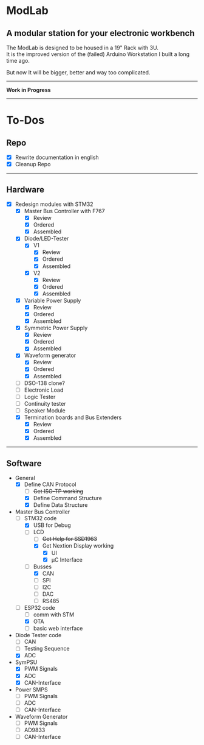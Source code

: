 # ModLab

## A modular station for your electronic workbench

The ModLab is designed to be housed in a 19" Rack with 3U.  
It is the improved version of the (failed) Arduino Workstation I built a long time ago.

But now It will be bigger, better and way too complicated.

---

**Work in Progress**

---

# To-Dos

## Repo

- [X] Rewrite documentation in english
- [X] Cleanup Repo

---

## Hardware

- [X] Redesign modules with STM32
  - [x] Master Bus Controller with F767
    - [X] Review
    - [X] Ordered
    - [X] Assembled
  - [x] Diode/LED-Tester
    - [X] V1
      - [X] Review
      - [X] Ordered
      - [X] Assembled
    - [X] V2
      - [X] Review
      - [X] Ordered
      - [X] Assembled
  - [X] Variable Power Supply
    - [X] Review
    - [X] Ordered
    - [X] Assembled
  - [x] Symmetric Power Supply
    - [X] Review
    - [X] Ordered
    - [X] Assembled
  - [x] Waveform generator
    - [x] Review
    - [X] Ordered
    - [X] Assembled
  - [ ] DSO-138 clone?
  - [ ] Electronic Load
  - [ ] Logic Tester
  - [ ] Continuity tester
  - [ ] Speaker Module
  - [x] Termination boards and Bus Extenders
    - [x] Review
    - [X] Ordered
    - [X] Assembled

---

## Software

- General
  - [X] Define CAN Protocol
    - [ ] ~~Get ISO-TP working~~
    - [X] Define Command Structure
    - [X] Define Data Structure
- Master Bus Controller
  - [ ] STM32 code
    - [X] USB for Debug
    - [ ] LCD
      - [ ] ~~Get Help for SSD1963~~
      - [X] Get Nextion Display working
        - [X] UI
        - [X] µC Interface
    - [ ] Busses
      - [X] CAN
      - [ ] SPI
      - [ ] I2C
      - [ ] DAC
      - [ ] RS485
  - [ ] ESP32 code
    - [ ] comm with STM
    - [X] OTA
    - [ ] basic web interface
- Diode Tester code
  - [ ] CAN
  - [ ] Testing Sequence
  - [X] ADC
- SymPSU
  - [X] PWM Signals
  - [X] ADC
  - [X] CAN-Interface
- Power SMPS
  - [ ] PWM Signals
  - [ ] ADC
  - [ ] CAN-Interface
- Waveform Generator
  - [ ] PWM Signals
  - [ ] AD9833
  - [ ] CAN-Interface

